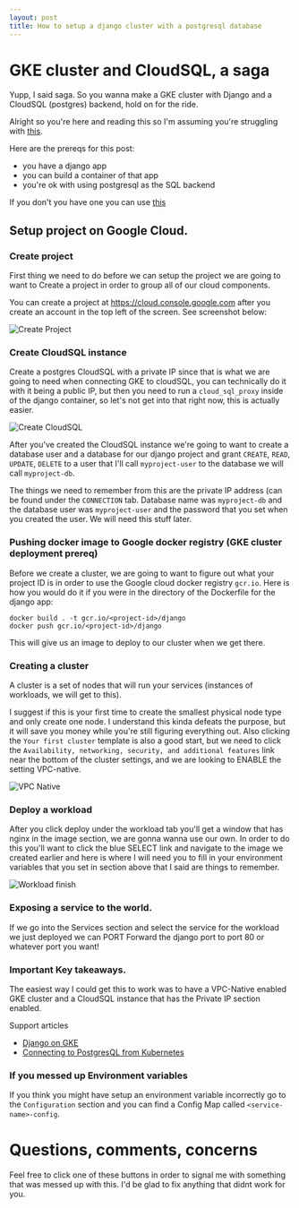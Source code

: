 ```yaml
---
layout: post
title: How to setup a django cluster with a postgresql database
---
```


# GKE cluster and CloudSQL, a saga

Yupp, I said saga. So you wanna make a GKE cluster with Django and a CloudSQL (postgres) backend, hold on for the ride.

Alright so you're here and reading this so I'm assuming you're struggling with [this](https://cloud.google.com/python/django/kubernetes-engine).

Here are the prereqs for this post:
* you have a django app
* you can build a container of that app
* you're ok with using postgresql as the SQL backend

If you don't you have one you can use [this](https://github.com/fergyfresh/bookface)

## Setup project on Google Cloud.

### Create project
First thing we need to do before we can setup the project we are going to want to Create a project in order to group all of our cloud components.

You can create a project at https://cloud.console.google.com after you create an account in the top left of the screen. See screenshot below:

![Create Project](/assets/gke-blog/create-project.png)

### Create CloudSQL instance

Create a postgres CloudSQL with a private IP since that is what we are going to need when connecting GKE to cloudSQL, you can technically do it with it being a public IP, but then you need to run a `cloud_sql_proxy` inside of the django container, so let's not get into that right now, this is actually easier.

![Create CloudSQL](/assets/gke-blog/create-sql.png)

After you've created the CloudSQL instance we're going to want to create a database user and a database for our django project and grant `CREATE`, `READ`, `UPDATE`, `DELETE` to a user that I'll call `myproject-user` to the  database we will call `myproject-db`.

The things we need to remember from this are the private IP address (can be found under the `CONNECTION` tab. Database name was `myproject-db` and the database user was `myproject-user` and the password that you set when you created the user. We will need this stuff later.

### Pushing docker image to Google docker registry (GKE cluster deployment prereq)

Before we create a cluster, we are going to want to figure out what your project ID is in order to use the Google cloud docker registry `gcr.io`. Here is how you would do it if you were in the directory of the Dockerfile for the django app:

```
docker build . -t gcr.io/<project-id>/django
docker push gcr.io/<project-id>/django
```

This will give us an image to deploy to our cluster when we get there.

### Creating a cluster

A cluster is a set of nodes that will run your services (instances of workloads, we will get to this).

I suggest if this is your first time to create the smallest physical node type and only create one node. I understand this kinda defeats the purpose, but it will save you money while you're still figuring everything out. Also clicking the `Your first cluster` template is also a good start, but we need to click the `Availability, networking, security, and additional features` link near the bottom of the cluster settings, and we are looking to ENABLE the setting VPC-native.

![VPC Native](/assets/gke-blog/vpc-native.png)

### Deploy a workload

After you click deploy under the workload tab you'll get a window that has nginx in the image section, we are gonna wanna use our own. In order to do this you'll want to click the blue SELECT link and navigate to the image we created earlier and here is where I will need you to fill in your environment variables that you set in section above that I said are things to remember.

![Workload finish](/assets/gke-blog/workload-finish.png)

### Exposing a service to the world.

If we go into the Services section and select the service for the workload we just deployed we can PORT Forward the django port to port 80 or whatever port you want!

### Important Key takeaways.

The easiest way I could get this to work was to have a VPC-Native enabled GKE cluster and a CloudSQL instance that has the Private IP section enabled.

Support articles 
* [Django on GKE](https://cloud.google.com/python/django/kubernetes-engine)
* [Connecting to PostgresQL from Kubernetes](https://cloud.google.com/sql/docs/postgres/connect-kubernetes-engine)

### If you messed up Environment variables

If you think you might have setup an environment variable incorrectly go to the `Configuration` section and you can find a Config Map called `<service-name>-config`.

# Questions, comments, concerns

Feel free to click one of these buttons in order to signal me with something that was messed up with this. I'd be glad to fix anything that didnt work for you.
